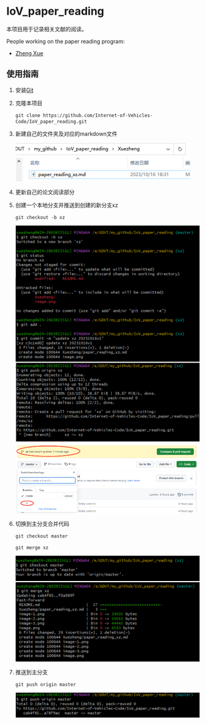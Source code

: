 # IoV_paper_reading

本项目用于记录相关文献的阅读。

People working on the paper reading program:
- [Zheng Xue](./Xuezheng/paper_reading_xz.md)

## 使用指南
1. 安装[Git](https://git-scm.com/)
   
2. 克隆本项目
   ```
   git clone https://github.com/Internet-of-Vehicles-Code/IoV_paper_reading.git
   ```
3. 新建自己的文件夹及对应的markdown文件
   
   ![Alt text](./images/image.png)
4. 更新自己的论文阅读部分
5. 创建一个本地分支并推送到创建的新分支xz
   ```
   git checkout -b xz
   ```
   ![Alt text](./images/image-1.png)
   ![Alt text](./images/image-2.png)
   ![Alt text](./images/image-3.png)
6. 切换到主分支合并代码
   ```
   git checkout master
   ```
   ```
   git merge xz
   ```
   ![Alt text](./images/image-4.png)
   ![Alt text](./images/image-5.png)
7. 推送到主分支
   ```
   git push origin master
   ```
   ![Alt text](./images/image-6.png)
